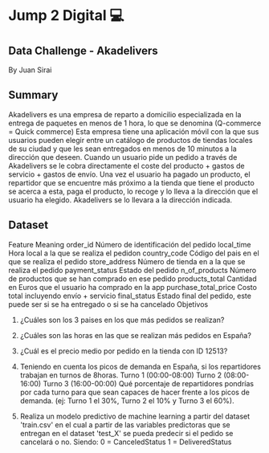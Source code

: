 # Jump 2 Digital 💻
## Data Challenge - Akadelivers
By Juan Sirai



## Summary
Akadelivers es una empresa de reparto a domicilio especializada en la entrega de paquetes en menos de 1 hora, lo que se denomina (Q-commerce = Quick commerce) Esta empresa tiene una aplicación móvil con la que sus usuarios pueden elegir entre un catálogo de productos de tiendas locales de su ciudad y que les sean entregados en menos de 10 minutos a la dirección que deseen. Cuando un usuario pide un pedido a través de Akadelivers se le cobra directamente el coste del producto + gastos de servicio + gastos de envío. Una vez el usuario ha pagado un producto, el repartidor que se encuentre más próximo a la tienda que tiene el producto se acerca a esta, paga el producto, lo recoge y lo lleva a la dirección que el usuario ha elegido. Akadelivers se lo llevara a la dirección indicada.

## Dataset
Feature	Meaning
order_id	Número de identificación del pedido
local_time	Hora local a la que se realiza el pedidon
country_code	Código del pais en el que se realiza el pedido
store_address	Número de tienda en a la que se realiza el pedido
payment_status	Estado del pedido
n_of_products	Número de productos que se han comprado en ese pedido
products_total	Cantidad en Euros que el usuario ha comprado en la app
purchase_total_price	Costo total incluyendo envío + servicio
final_status	Estado final del pedido, este puede ser si se ha entregado o si se ha cancelado
Objetivos
1) ¿Cuáles son los 3 paises en los que más pedidos se realizan?
2) ¿Cuáles son las horas en las que se realizan más pedidos en España?
3) ¿Cuál es el precio medio por pedido en la tienda con ID 12513?
4) Teniendo en cuenta los picos de demanda en España, si los repartidores trabajan en turnos de 8horas. Turno 1 (00:00-08:00) Turno 2 (08:00-16:00) Turno 3 (16:00-00:00) Qué porcentaje de repartidores pondrías por cada turno para que sean capaces de hacer frente a los picos de demanda. (ej: Turno 1 el 30%, Turno 2 el 10% y Turno 3 el 60%).

5) Realiza un modelo predictivo de machine learning a partir del dataset 'train.csv' en el cual a partir de las variables predictoras que se entregan en el dataset 'test_X' se pueda predecir si el pedido se cancelará o no. Siendo: 0 = CanceledStatus 1 = DeliveredStatus
